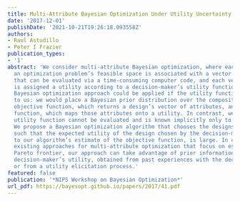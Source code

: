 ```yaml
---
title: Multi-Attribute Bayesian Optimization Under Utility Uncertainty
date: '2017-12-01'
publishDate: '2021-10-21T19:26:18.093558Z'
authors:
- Raul Astudillo
- Peter I Frazier
publication_types:
- '1'
abstract: 'We consider multi-attribute Bayesian optimization, where each design in
  an optimization problem’s feasible space is associated with a vector of attributes
  that can be evaluated via a time-consuming computer code, and each vector of attributes
  is assigned a utility according to a decision-maker’s utility function. A standard
  Bayesian optimization approach could be applied if the utility function were known
  to us: we would place a Bayesian prior distribution over the composition of the
  objective function, which returns a design’s vector of attributes, and the utility
  function, which maps those attributes onto a utility. In contrast, we assume the
  utility function cannot be evaluated and is known implicitly only to the decision-maker.
  We propose a Bayesian optimization algorithm that chooses the designs to evaluate,
  such that the expected utility of the design chosen by the decision-maker, according
  to our algorithm’s estimate of the objective function, is large. In contrast with
  existing approaches for multi-attribute optimization that focus on estimating a
  Pareto frontier, our approach can take advantage of prior information about the
  decision-maker’s utility, obtained from past experiences with the decision-maker
  or from a utility elicitation process.'
featured: false
publication: '*NIPS Workshop on Bayesian Optimization*'
url_pdf: https://bayesopt.github.io/papers/2017/41.pdf
---
```


